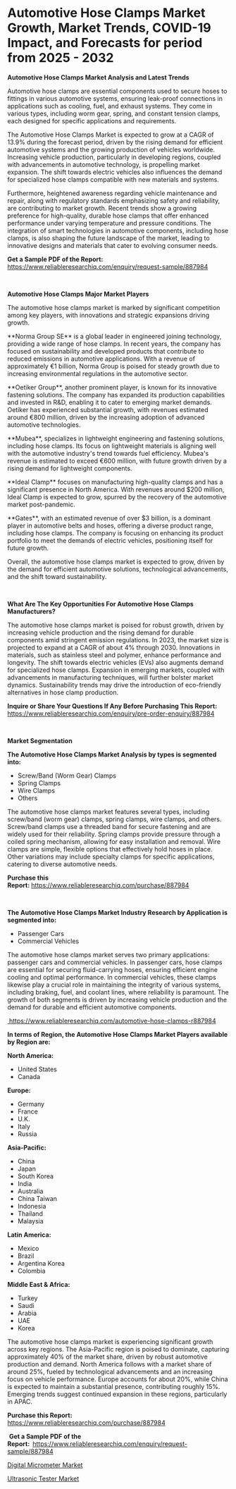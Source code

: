 <p><h1>Automotive Hose Clamps Market Growth, Market Trends, COVID-19 Impact, and Forecasts for period from 2025 - 2032</h1></p><p><strong>Automotive Hose Clamps Market Analysis and Latest Trends</strong></p>
<p><p>Automotive hose clamps are essential components used to secure hoses to fittings in various automotive systems, ensuring leak-proof connections in applications such as cooling, fuel, and exhaust systems. They come in various types, including worm gear, spring, and constant tension clamps, each designed for specific applications and requirements.</p><p>The Automotive Hose Clamps Market is expected to grow at a CAGR of 13.9% during the forecast period, driven by the rising demand for efficient automotive systems and the growing production of vehicles worldwide. Increasing vehicle production, particularly in developing regions, coupled with advancements in automotive technology, is propelling market expansion. The shift towards electric vehicles also influences the demand for specialized hose clamps compatible with new materials and systems. </p><p>Furthermore, heightened awareness regarding vehicle maintenance and repair, along with regulatory standards emphasizing safety and reliability, are contributing to market growth. Recent trends show a growing preference for high-quality, durable hose clamps that offer enhanced performance under varying temperature and pressure conditions. The integration of smart technologies in automotive components, including hose clamps, is also shaping the future landscape of the market, leading to innovative designs and materials that cater to evolving consumer needs.</p></p>
<p><strong>Get a Sample PDF of the Report:&nbsp;</strong> <a href="https://www.reliableresearchiq.com/enquiry/request-sample/887984?utm_campaign=1129&utm_medium=2&utm_source=Github&utm_content=ia&utm_term=18022025&utm_id=automotive-hose-clamps">https://www.reliableresearchiq.com/enquiry/request-sample/887984</a></p>
<p>&nbsp;</p>
<p><strong>Automotive Hose Clamps Major Market Players</strong></p>
<p><p>The automotive hose clamps market is marked by significant competition among key players, with innovations and strategic expansions driving growth. </p><p>**Norma Group SE** is a global leader in engineered joining technology, providing a wide range of hose clamps. In recent years, the company has focused on sustainability and developed products that contribute to reduced emissions in automotive applications. With a revenue of approximately €1 billion, Norma Group is poised for steady growth due to increasing environmental regulations in the automotive sector.</p><p>**Oetiker Group**, another prominent player, is known for its innovative fastening solutions. The company has expanded its production capabilities and invested in R&D, enabling it to cater to emerging market demands. Oetiker has experienced substantial growth, with revenues estimated around €800 million, driven by the increasing adoption of advanced automotive technologies.</p><p>**Mubea**, specializes in lightweight engineering and fastening solutions, including hose clamps. Its focus on lightweight materials is aligning well with the automotive industry's trend towards fuel efficiency. Mubea's revenue is estimated to exceed €600 million, with future growth driven by a rising demand for lightweight components.</p><p>**Ideal Clamp** focuses on manufacturing high-quality clamps and has a significant presence in North America. With revenues around $200 million, Ideal Clamp is expected to grow, spurred by the recovery of the automotive market post-pandemic.</p><p>**Gates**, with an estimated revenue of over $3 billion, is a dominant player in automotive belts and hoses, offering a diverse product range, including hose clamps. The company is focusing on enhancing its product portfolio to meet the demands of electric vehicles, positioning itself for future growth.</p><p>Overall, the automotive hose clamps market is expected to grow, driven by the demand for efficient automotive solutions, technological advancements, and the shift toward sustainability.</p></p>
<p>&nbsp;</p>
<p><strong>What Are The Key Opportunities For Automotive Hose Clamps Manufacturers?</strong></p>
<p><p>The automotive hose clamps market is poised for robust growth, driven by increasing vehicle production and the rising demand for durable components amid stringent emission regulations. In 2023, the market size is projected to expand at a CAGR of about 4% through 2030. Innovations in materials, such as stainless steel and polymer, enhance performance and longevity. The shift towards electric vehicles (EVs) also augments demand for specialized hose clamps. Expansion in emerging markets, coupled with advancements in manufacturing techniques, will further bolster market dynamics. Sustainability trends may drive the introduction of eco-friendly alternatives in hose clamp production.</p></p>
<p><strong>Inquire or Share Your Questions If Any Before Purchasing This Report:</strong> <a href="https://www.reliableresearchiq.com/enquiry/pre-order-enquiry/887984?utm_campaign=1129&utm_medium=2&utm_source=Github&utm_content=ia&utm_term=18022025&utm_id=automotive-hose-clamps">https://www.reliableresearchiq.com/enquiry/pre-order-enquiry/887984</a></p>
<p>&nbsp;</p>
<p><strong>Market Segmentation</strong></p>
<p><strong>The Automotive Hose Clamps Market Analysis by types is segmented into:</strong></p>
<p><ul><li>Screw/Band (Worm Gear) Clamps</li><li>Spring Clamps</li><li>Wire Clamps</li><li>Others</li></ul></p>
<p><p>The automotive hose clamps market features several types, including screw/band (worm gear) clamps, spring clamps, wire clamps, and others. Screw/band clamps use a threaded band for secure fastening and are widely used for their reliability. Spring clamps provide pressure through a coiled spring mechanism, allowing for easy installation and removal. Wire clamps are simple, flexible options that effectively hold hoses in place. Other variations may include specialty clamps for specific applications, catering to diverse automotive needs.</p></p>
<p><strong>Purchase this Report:&nbsp;</strong><a href="https://www.reliableresearchiq.com/purchase/887984?utm_campaign=1129&utm_medium=2&utm_source=Github&utm_content=ia&utm_term=18022025&utm_id=automotive-hose-clamps">https://www.reliableresearchiq.com/purchase/887984</a></p>
<p>&nbsp;</p>
<p><strong>The Automotive Hose Clamps Market Industry Research by Application is segmented into:</strong></p>
<p><ul><li>Passenger Cars</li><li>Commercial Vehicles</li></ul></p>
<p><p>The automotive hose clamps market serves two primary applications: passenger cars and commercial vehicles. In passenger cars, hose clamps are essential for securing fluid-carrying hoses, ensuring efficient engine cooling and optimal performance. In commercial vehicles, these clamps likewise play a crucial role in maintaining the integrity of various systems, including braking, fuel, and coolant lines, where reliability is paramount. The growth of both segments is driven by increasing vehicle production and the demand for durable and efficient automotive components.</p></p>
<p><a href="https://www.reliableresearchiq.com/automotive-hose-clamps-r887984?utm_campaign=1129&utm_medium=2&utm_source=Github&utm_content=ia&utm_term=18022025&utm_id=automotive-hose-clamps">&nbsp;https://www.reliableresearchiq.com/automotive-hose-clamps-r887984</a></p>
<p><strong>In terms of Region, the Automotive Hose Clamps Market Players available by Region are:</strong></p>
<p>
    <p> <strong> North America: </strong>
        <ul>
            <li>United States</li>
            <li>Canada</li>
        </ul>
        </p> 
    <p> <strong> Europe: </strong>
        <ul>
            <li>Germany</li>
            <li>France</li>
            <li>U.K.</li>
            <li>Italy</li>
            <li>Russia</li>
        </ul>
        </p> 
    <p> <strong> Asia-Pacific: </strong>
        <ul>
            <li>China</li>
            <li>Japan</li>
            <li>South Korea</li>
            <li>India</li>
            <li>Australia</li>
            <li>China Taiwan</li>
            <li>Indonesia</li>
            <li>Thailand</li>
            <li>Malaysia</li>
        </ul>
        </p> 
    <p> <strong> Latin America: </strong>
        <ul>
            <li>Mexico</li>
            <li>Brazil</li>
            <li>Argentina Korea</li>
            <li>Colombia</li>
        </ul>
        </p> 
    <p> <strong> Middle East & Africa: </strong>
        <ul>
            <li>Turkey</li>
            <li>Saudi</li>
            <li>Arabia</li>
            <li>UAE</li>
            <li>Korea</li>
        </ul>
    </p>
    </p>
<p><p>The automotive hose clamps market is experiencing significant growth across key regions. The Asia-Pacific region is poised to dominate, capturing approximately 40% of the market share, driven by robust automotive production and demand. North America follows with a market share of around 25%, fueled by technological advancements and an increasing focus on vehicle performance. Europe accounts for about 20%, while China is expected to maintain a substantial presence, contributing roughly 15%. Emerging trends suggest continued expansion in these regions, particularly in APAC.</p></p>
<p><strong>Purchase this Report: </strong><a href="https://www.reliableresearchiq.com/purchase/887984?utm_campaign=1129&utm_medium=2&utm_source=Github&utm_content=ia&utm_term=18022025&utm_id=automotive-hose-clamps">https://www.reliableresearchiq.com/purchase/887984</a></p>
<p>&nbsp;<strong>Get a Sample PDF of the Report:&nbsp;&nbsp;</strong><a href="https://www.reliableresearchiq.com/enquiry/request-sample/887984?utm_campaign=1129&utm_medium=2&utm_source=Github&utm_content=ia&utm_term=18022025&utm_id=automotive-hose-clamps">https://www.reliableresearchiq.com/enquiry/request-sample/887984</a></p>
<p><strong></strong></p>
<p><p><a href="https://github.com/shamstirroc7/Market-Research-Report-List-1/blob/main/digital-micrometer-market.md?utm_campaign=1129&utm_medium=2&utm_source=Github&utm_content=ia&utm_term=18022025&utm_id=automotive-hose-clamps">Digital Micrometer Market</a></p><p><a href="https://github.com/usraceby/Market-Research-Report-List-1/blob/main/ultrasonic-tester-market.md?utm_campaign=1129&utm_medium=2&utm_source=Github&utm_content=ia&utm_term=18022025&utm_id=automotive-hose-clamps">Ultrasonic Tester Market</a></p></p>